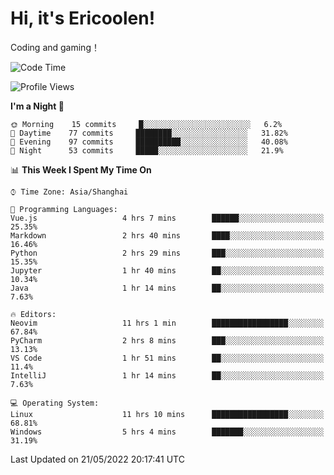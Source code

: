 # Hi, it's Ericoolen!
Coding and gaming！

<!--START_SECTION:waka-->
![Code Time](http://img.shields.io/badge/Code%20Time-265%20hrs%2018%20mins-blue)

![Profile Views](http://img.shields.io/badge/Profile%20Views-6-blue)

**I'm a Night 🦉** 

```text
🌞 Morning    15 commits     █░░░░░░░░░░░░░░░░░░░░░░░░   6.2% 
🌆 Daytime    77 commits     ████████░░░░░░░░░░░░░░░░░   31.82% 
🌃 Evening    97 commits     ██████████░░░░░░░░░░░░░░░   40.08% 
🌙 Night      53 commits     █████░░░░░░░░░░░░░░░░░░░░   21.9%

```


📊 **This Week I Spent My Time On** 

```text
⌚︎ Time Zone: Asia/Shanghai

💬 Programming Languages: 
Vue.js                   4 hrs 7 mins        ██████░░░░░░░░░░░░░░░░░░░   25.35% 
Markdown                 2 hrs 40 mins       ████░░░░░░░░░░░░░░░░░░░░░   16.46% 
Python                   2 hrs 29 mins       ███░░░░░░░░░░░░░░░░░░░░░░   15.35% 
Jupyter                  1 hr 40 mins        ██░░░░░░░░░░░░░░░░░░░░░░░   10.34% 
Java                     1 hr 14 mins        ██░░░░░░░░░░░░░░░░░░░░░░░   7.63%

🔥 Editors: 
Neovim                   11 hrs 1 min        █████████████████░░░░░░░░   67.84% 
PyCharm                  2 hrs 8 mins        ███░░░░░░░░░░░░░░░░░░░░░░   13.13% 
VS Code                  1 hr 51 mins        ██░░░░░░░░░░░░░░░░░░░░░░░   11.4% 
IntelliJ                 1 hr 14 mins        ██░░░░░░░░░░░░░░░░░░░░░░░   7.63%

💻 Operating System: 
Linux                    11 hrs 10 mins      █████████████████░░░░░░░░   68.81% 
Windows                  5 hrs 4 mins        ███████░░░░░░░░░░░░░░░░░░   31.19%

```


 Last Updated on 21/05/2022 20:17:41 UTC
<!--END_SECTION:waka-->

